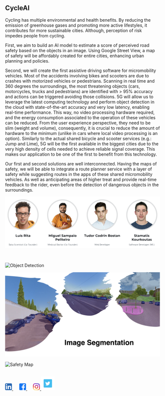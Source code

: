 ## CycleAI

Cycling has multiple environmental and health benefits. By reducing the emission of greenhouse gases and promoting more active lifestyles, it contributes for more sustainable cities. Although, perception of risk impedes people from cycling.


First, we aim to build an AI model to estimate a score of perceived road safety based on the objects in an image. Using Google Street View, a map of safety will be affordably created for entire cities, enhancing urban planning and policies.


Second, we will create the first assistive driving software for micromobility vehicles. Most of the accidents involving bikes and scooters are due to crashes with motorized vehicles or pedestrians. Scanning in real time and 360 degrees the surroundings, the most threatening objects (cars, motorcycles, trucks and pedestrians) are identified with > 95% accuracy and actions can be triggered avoiding those collisions. 5G will allow us to leverage the latest computing technology and perform object detection in the cloud with state-of-the-art accuracy and very low latency, enabling real-time performance. This way, no video processing hardware required, and the energy consumption associated to the operation of these vehicles can be reduced. From the user experience perspective, they need to be slim (weight and volume), consequently, it is crucial to reduce the amount of hardware to the minimum (unlike in cars where local video processing is an option). Similarly to the actual shared bicycle and scooter services (e.g.: Jump and Lime), 5G will be the first available in the biggest cities due to the very high density of cells needed to achieve reliable signal coverage. This makes our application to be one of the first to benefit from this technology.


Our first and second solutions are well interconnected. Having the maps of safety, we will be able to integrate a route planner service with a layer of safety while suggesting routes in the apps of these shared micromobility vehicles. As well as anticipating areas of higher treat and provide real-time feedback to the rider, even before the detection of dangerous objects in the surroundings.

![team](images/team.png)

<br/>

![Object Detection](images/object_detection.png)

![Image Segmentation](images/image_segmentation.png)

![Safety Map](images/safety_map.png)

<br/>

<a href="https://www.linkedin.com/company/cycleai">
        <img alt="CycleAI LinkedIn" width="22px" src="./images/media/link.png" />
</a> &nbsp;&nbsp;&nbsp;&nbsp;

<a href="https://www.facebook.com/CycleAI">
        <img alt="CycleAI Facebook" width="22px" src="./images/media/face.png" />
</a> &nbsp;&nbsp;&nbsp;&nbsp;

<a href="https://www.instagram.com/cycle.ai">
        <img alt="CycleAI Instagram" width="22px" src="./images/media/insta.png" />
</a>

<a href="https://twitter.com/cycle_ai">
        <img alt="CycleAI Twitter" width="44px" src="./images/media/twitter.png" />
</a>
